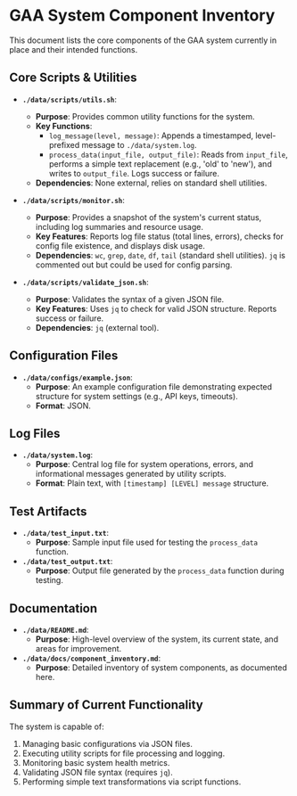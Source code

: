 # GAA System Component Inventory

This document lists the core components of the GAA system currently in place and their intended functions.

## Core Scripts & Utilities

*   **`./data/scripts/utils.sh`**:
    *   **Purpose**: Provides common utility functions for the system.
    *   **Key Functions**:
        *   `log_message(level, message)`: Appends a timestamped, level-prefixed message to `./data/system.log`.
        *   `process_data(input_file, output_file)`: Reads from `input_file`, performs a simple text replacement (e.g., 'old' to 'new'), and writes to `output_file`. Logs success or failure.
    *   **Dependencies**: None external, relies on standard shell utilities.

*   **`./data/scripts/monitor.sh`**:
    *   **Purpose**: Provides a snapshot of the system's current status, including log summaries and resource usage.
    *   **Key Features**: Reports log file status (total lines, errors), checks for config file existence, and displays disk usage.
    *   **Dependencies**: `wc`, `grep`, `date`, `df`, `tail` (standard shell utilities). `jq` is commented out but could be used for config parsing.

*   **`./data/scripts/validate_json.sh`**:
    *   **Purpose**: Validates the syntax of a given JSON file.
    *   **Key Features**: Uses `jq` to check for valid JSON structure. Reports success or failure.
    *   **Dependencies**: `jq` (external tool).

## Configuration Files

*   **`./data/configs/example.json`**:
    *   **Purpose**: An example configuration file demonstrating expected structure for system settings (e.g., API keys, timeouts).
    *   **Format**: JSON.

## Log Files

*   **`./data/system.log`**:
    *   **Purpose**: Central log file for system operations, errors, and informational messages generated by utility scripts.
    *   **Format**: Plain text, with `[timestamp] [LEVEL] message` structure.

## Test Artifacts

*   **`./data/test_input.txt`**:
    *   **Purpose**: Sample input file used for testing the `process_data` function.
*   **`./data/test_output.txt`**:
    *   **Purpose**: Output file generated by the `process_data` function during testing.

## Documentation

*   **`./data/README.md`**:
    *   **Purpose**: High-level overview of the system, its current state, and areas for improvement.
*   **`./data/docs/component_inventory.md`**:
    *   **Purpose**: Detailed inventory of system components, as documented here.

## Summary of Current Functionality
The system is capable of:
1.  Managing basic configurations via JSON files.
2.  Executing utility scripts for file processing and logging.
3.  Monitoring basic system health metrics.
4.  Validating JSON file syntax (requires `jq`).
5.  Performing simple text transformations via script functions.
